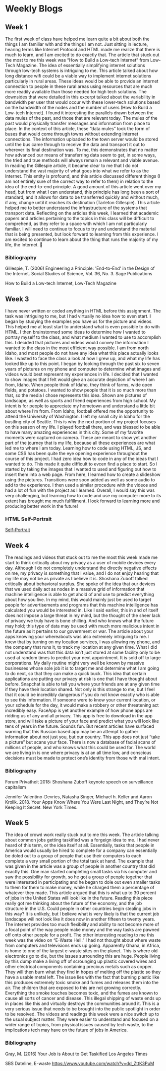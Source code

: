 # Weekly Blogs

## Week 1

The first week of class have helped me learn quite a bit about both the things I am familiar with and the things I am not. Just sitting in lecture, hearing terms like Internet Protocol and HTML made me realize that there is much to learn, and I am excited to do exactly that.
	The article that stuck out the most to me this week was “How to Build a Low-tech Internet” from Low-Tech Magazine. The idea of essentially simplifying internet solutions through low-tech systems is intriguing to me. This article talked about how long distance wifi could be a viable way to implement internet solutions particularly in rural areas. These ideas would be able to provide an internet connection to people in these rural areas using resources that are much more readily available than those needed for high tech solutions. The downsides that were detailed in this excerpt talked about the variability in bandwidth per user that would occur with these lower-tech solutions based on the bandwidth of the nodes and the number of users (How to Build a Low-tech Internet). I found it interesting the parallels drawn between the data mules of the past, and those that are relevant today. The mules of the past would physically transfer messages and information from place to place. In the context of this article, these “data mules” took the form of buses that would come through towns without extending internet connections. The information uploaded to the town server would be stored until the bus came through to receive the data and transport it out to wherever its final destination was. To me, this demonstrates that no matter how advanced our means of transferring data seem to get, in some ways, the tried and true methods will always remain a relevant and viable avenue. 
	In reading the Gillespie article, it became clear to me that I do not understand the vast majority of what goes into what we refer to as the Internet. This entity is profound, and this article discussed different things (I am not entirely sure of the correct way to refer to them) in relation to the idea of the end-to-end principle. A good amount of this article went over my head, but from what I can understand, this principle has long been a sort of standard, and it allows for data to be transferred quickly and without much, if any, change until it reaches its destination (Tarleton Gillespie). This article helped me to better understand the infrastructure of the systems that transport data.
	Reflecting on the articles this week, I learned that academic papers and articles pertaining to the topics in this class will be difficult to comprehend, as they refer to a space with which I am not particularly familiar. I will need to continue to focus to try and understand the material that is being presented, but look forward to learning from this experience. I am excited to continue to learn about the thing that runs the majority of my life, the Internet. 
  
### Bibliography

Gillespie, T. (2006) Engineering a Principle: 'End-to-End' in the Design of the Internet. 
	Social Studies of Science, Vol. 36, No. 3. Sage Publications
	
How to Build a Low-tech Internet, Low-Tech Magazine


## Week 3

I have never written or coded anything in HTML before this assignment. The task was intriguing to me, but I had virtually  no idea how to even start. I began by studying the examples you have us for the picture and videos. This helped me at least start to understand what is even possible to do with HTML. I then brainstormed some ideas to determine how I wanted to portray myself to the class, and what medium I wanted to use to accomplish this. I decided that pictures and videos would convey the information I wanted to the class in the most efficient way possible. I am from north Idaho, and most people do not have any idea what this place actually looks like. I wasted to face the class a look at how I grew up, and what my life has looked like up to this point.
	I began by looking through the past six to seven years of pictures on my phone and computer to determine what images and videos would best represent my experiences in life. I decided that I wanted to show images that I felt would give an accurate depiction of where I am from, Idaho. When people think of Idaho, they think of farms, wide open fields, and potatoes. I wanted to show people that it is so much more than that,  so the media I chose represents this idea. Shown are pictures of landscape, as well as sports and friend experiences from high school. My intent is for people to appreciate my hometown and understand a little bit about where I’m from.
	From Idaho, football offered me the opportunity to attend the University of Washington. I left my small city in Idaho for the bustling city of Seattle. This is why the next portion of my project focuses on this season of my life. I played football there, and was blessed to be able to have many amazing experiences in this city. Some of my favorite moments were captured on camera. These are meant to show yet another part of the journey that is my life, because all these experiences are what led me to where I am today.
	Learning how to code using HTML, JS, and some CSS has been quite the eye opening experience throughout the course of this project. I had zero idea how to code in any of the ideas that I wanted to do. This made it quite difficult to evcen find a place to start. So I started by taking the images that I wanted to used and figuring out how to insert them into a web page. From here, I learned how to create a slideshow using the pictures. Transitions were soon added as well as some audio to add to the experience. I then used a similar procedure with the videos and had a lot of fun with the project as I learned.
	Overall, I would say this was very challenging, but learning how to code and use my computer more to its extent has brought me much fulfillment. I look forward to learning more and producing better work in the future!

### HTML Self-Portrait

[Self-Portrait](final.html)

## Week 4

The readings and videos that stuck out to me the most this week made me start to think critically about my privacy as a user of mobile devices every day. Although I do not completely understand the directly negative effects on me, my privacy is something that I value, and I do not enjoy hearing that my life may not be as private as I believe it is. Shoshana Zuboff talked critically about behavioral surplus. She spoke of the idea that our devices that we used daily act as nodes in a massive grid of information that machine intelligence is able to get ahold of and use to predict everything about how you live. In my mind, this would mainly just be used to target people for advertisements and programs that this machine intelligence has calculated you would be interested in. Like I said earlier, this in and of itself does not impose a large threat in my mind, but the thought of the sheer lack of privacy we truly have is bone chilling. And who knows what the future may hold; this type of data may be used with much more malicious intent in the future as it pertains to our government or war. The article about your apps knowing your whereabouts was also extremely intriguing to me. I knew that by turning on my location services, I was allowing my phone, and the company that runs it, to track my location at any given time. What I did not understand was that this data isn’t just stored at some facility only to be used at random times to predict your next appointment. It is sold off to large corporations. My daily routine might very well be known by massive businesses whose sole job it is to target me and determine what I am going to do next, so that they can make a quick buck. This idea that certain applications are putting our privacy at risk is one that I have thought about before. Snapchat is able to tell you where your friends are at any given time if they have their location shared. Not only is this strange to me, but I feel that it could be incredibly dangerous if you do not know exactly who is able to see this information. If someone were to know your current location, or your schedule for the day, it would make a robbery or other threatening act incredibly easy. FaceApp is yet another example of how phone apps are ridding us of any and all privacy. This app is free to download in the app store, and will take a picture of your face and predict what you will look like tens of years in the future. Sounds fun. But recent articles have surfaced warning that this Russian based app may be an attempt to gather information about not just you, but our country. This app does not just “take a picture” but scans your face. There is now a database of facial scans of millions of people, and who knows what this could be used for. The world we are living in is one where privacy is at an all time low, and conscious decisions must be made to protect one’s identity from those with mal intent.

### Bibliography

Forum Privatheit 2018: Shoshana Zuboff keynote speech on surveillance capitalism

Jennifer Valentino-Devries, Natasha Singer, Michael h. Keller and Aaron Krolik. 2018. Your Apps Know Where You Were Last 	Night, and They’re Not Keeping It Secret. New York Times.

## Week 5

The idea of crowd work really stuck out to me this week. The article talking about common jobs getting taskified was a forgeign idea to me. I had never heard of this term, or the idea itself at all. Essentially, tasks that people in America would usually be hired to complete for a company can essentially be doled out to a group of people that use their computers to each complete a very small portion of the total task at hand. The example that was given in the article was a group of people in another country that did exactly this. One man started completing small tasks via his computer and saw the possibility for growth, so he got a group of people together that were interested in participating and he began to dole out even smaller tasks to them for them to make money, while he charged them a percentage of whatever they made. This article argued that this is what up to 30 percent of jobs in the United States will look like in the future. Reading this piece really got me thinking about the future of the economy, and the job structure in the U.S. Could people in other countries begin stealing jobs in this way? It is unlikely, but I believe what is very likely is that the current job landscape will not look like it does now in another fifteen to twenty years. The internet provides too much flexibility and ability to not become more of a focal point of the way people make money and the way tasks are pawned off onto other people for a profit. 
The other interesting reading to me this week was the video on “E-Waste Hell.” I had not thought about where waste from computers and televisions ends up going. Apparently Ghana,  in Africa, is home to one of the largest e-waste sites on the planet. This is where old electronics go to die, but the issues surrounding this are huge. People living by this dump make a living off of scrounging up plastic covered wires and other electrical components containing precious metals such as copper. They will then burn what they find in hopes of melting off the plastic so they have a usable metal left. The issue lies with the fact that burning plastic like this produces extremely toxic smoke and fumes and releases them into the air. The children that are exposed to this are not growing correctly. Everything the smoke touches becomes toxic, and the fumes are known to cause all sorts of cancer and disease. This illegal shipping of waste ends up in places like this and virtually destroys the communities around it. This is a very serious issue that needs to be brought into the public spotlight in order to be resolved.
The videos and readings this week were a nice switch up to the usual subject matter. They were easier to understand and focused on a wider range of topics, from physical issues caused by tech waste, to the implications tech may have on the future of jobs in America. 

### Bibliography

Gray, M. (2016) Your Job is About to Get Taskified Los Angeles Times

SBS Dateline, E-waste https://www.youtube.com/watch?v=dd_ZttK3PuM
